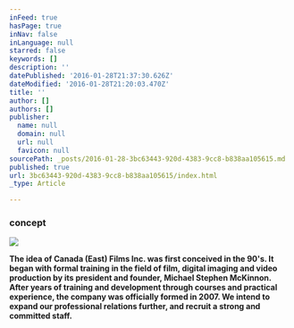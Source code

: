 ```yaml
---
inFeed: true
hasPage: true
inNav: false
inLanguage: null
starred: false
keywords: []
description: ''
datePublished: '2016-01-28T21:37:30.626Z'
dateModified: '2016-01-28T21:20:03.470Z'
title: ''
author: []
authors: []
publisher:
  name: null
  domain: null
  url: null
  favicon: null
sourcePath: _posts/2016-01-28-3bc63443-920d-4383-9cc8-b838aa105615.md
published: true
url: 3bc63443-920d-4383-9cc8-b838aa105615/index.html
_type: Article

---
```

### concept
![](https://the-grid-user-content.s3-us-west-2.amazonaws.com/0e4178d7-270a-41a1-a0b1-bdeddbd8416a.jpg)

**The idea of Canada (East) Films Inc. was first conceived in the 90's. It began with formal training in the field of film, digital imaging and video production by its president and founder, Michael Stephen McKinnon. After years of training and development through courses and practical experience, the company was officially formed in 2007\.   We intend to expand our professional relations further, and recruit a strong and committed staff.**